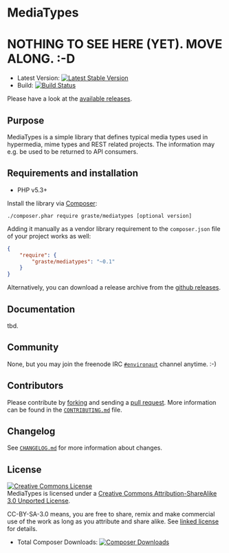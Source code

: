 # MediaTypes

<h1>NOTHING TO SEE HERE (YET). MOVE ALONG. :-D</h1>

* Latest Version: [![Latest Stable Version](https://poser.pugx.org/graste/mediatypes/version.png)](https://packagist.org/packages/graste/mediatypes)
* Build: [![Build Status](https://secure.travis-ci.org/graste/mediatypes.png)](http://travis-ci.org/graste/mediatypes)

Please have a look at the [available releases](https://github.com/graste/mediatypes/releases).

## Purpose

MediaTypes is a simple library that defines typical media types used in
hypermedia, mime types and REST related projects. The information may
e.g. be used to be returned to API consumers.

## Requirements and installation

- PHP v5.3+

Install the library via [Composer](http://getcomposer.org/):

```./composer.phar require graste/mediatypes [optional version]```

Adding it manually as a vendor library requirement to the `composer.json` file
of your project works as well:

```json
{
    "require": {
        "graste/mediatypes": "~0.1"
    }
}
```

Alternatively, you can download a release archive from the [github releases](releases).

## Documentation

tbd.

## Community

None, but you may join the freenode IRC [`#environaut`](irc://irc.freenode.org/environaut) channel anytime. :-)

## Contributors

Please contribute by [forking](http://help.github.com/forking/) and sending a
[pull request](http://help.github.com/pull-requests/). More information can be
found in the [`CONTRIBUTING.md`](CONTRIBUTING.md) file.

## Changelog

See [`CHANGELOG.md`](CHANGELOG.md) for more information about changes.

## License

<a rel="license"
href="http://creativecommons.org/licenses/by-sa/3.0/deed.en_US"><img
alt="Creative Commons License" style="border-width:0"
src="http://i.creativecommons.org/l/by-sa/3.0/88x31.png" /></a><br /><span
xmlns:dct="http://purl.org/dc/terms/" property="dct:title">MediaTypes</span>
is licensed under a <a rel="license" href="http://creativecommons.org/licenses/by-sa/3.0/deed.en_US">Creative Commons Attribution-ShareAlike 3.0 Unported License</a>.

CC-BY-SA-3.0 means, you are free to share, remix and make commercial use of the
work as long as you attribute and share alike. See [linked license](LICENSE.md) for details.

* Total Composer Downloads: [![Composer Downloads](https://poser.pugx.org/graste/mediatypes/d/total.png)](https://packagist.org/packages/graste/mediatypes)
